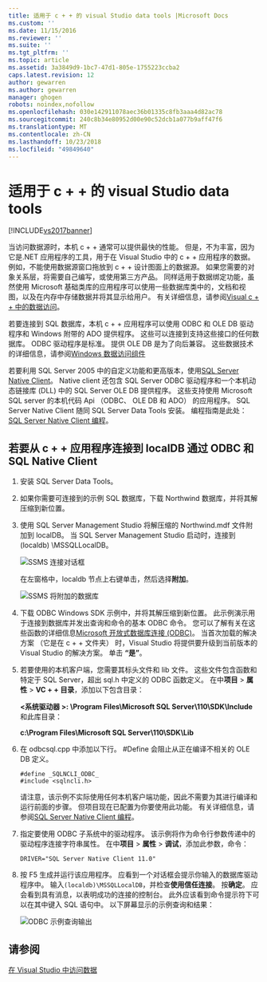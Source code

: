 ```yaml
---
title: 适用于 c + + 的 visual Studio data tools |Microsoft Docs
ms.custom: ''
ms.date: 11/15/2016
ms.reviewer: ''
ms.suite: ''
ms.tgt_pltfrm: ''
ms.topic: article
ms.assetid: 3a3849d9-1bc7-47d1-805e-1755223ccba2
caps.latest.revision: 12
author: gewarren
ms.author: gewarren
manager: ghogen
robots: noindex,nofollow
ms.openlocfilehash: 030e142911078aec36b01335c8fb3aaa4d82ac78
ms.sourcegitcommit: 240c8b34e80952d00e90c52dcb1a077b9aff47f6
ms.translationtype: MT
ms.contentlocale: zh-CN
ms.lasthandoff: 10/23/2018
ms.locfileid: "49849640"
---
```

# <a name="visual-studio-data-tools-for-c"></a>适用于 c + + 的 visual Studio data tools
[!INCLUDE[vs2017banner](../includes/vs2017banner.md)]

  
当访问数据源时，本机 c + + 通常可以提供最快的性能。 但是，不为丰富，因为它是.NET 应用程序的工具，用于在 Visual Studio 中的 c + + 应用程序的数据。 例如，不能使用数据源窗口拖放到 c + + 设计图面上的数据源。 如果您需要的对象关系层，将需要自己编写，或使用第三方产品。  同样适用于数据绑定功能，虽然使用 Microsoft 基础类库的应用程序可以使用一些数据库类中的，文档和视图，以及在内存中存储数据并将其显示给用户。 有关详细信息，请参阅[Visual c + + 中的数据访问](https://msdn.microsoft.com/library/7wtdsdkh.aspx)。  
  
 若要连接到 SQL 数据库，本机 c + + 应用程序可以使用 ODBC 和 OLE DB 驱动程序和 Windows 附带的 ADO 提供程序。     这些可以连接到支持这些接口的任何数据库。 ODBC 驱动程序是标准。 提供 OLE DB 是为了向后兼容。 这些数据技术的详细信息，请参阅[Windows 数据访问组件](https://msdn.microsoft.com/library/windows/desktop/aa968814\(v=vs.85\).aspx)  
  
 若要利用 SQL Server 2005 中的自定义功能和更高版本，使用[SQL Server Native Client](https://msdn.microsoft.com/sqlserver/aa937733)。 Native client 还包含 SQL Server ODBC 驱动程序和一个本机动态链接库 (DLL) 中的 SQL Server OLE DB 提供程序。 这些支持使用 Microsoft SQL server 的本机代码 Api （ODBC、 OLE DB 和 ADO） 的应用程序。  SQL Server Native Client 随同 SQL Server Data Tools 安装。 编程指南是此处： [SQL Server Native Client 编程](https://msdn.microsoft.com/library/ms130892.aspx)。  
  
## <a name="to-connect-to-localdb-through-odbc-and-sql-native-client-from-a-c-application"></a>若要从 c + + 应用程序连接到 localDB 通过 ODBC 和 SQL Native Client  
  
1. 安装 SQL Server Data Tools。  
  
2. 如果你需要可连接到的示例 SQL 数据库，下载 Northwind 数据库，并将其解压缩到新位置。  
  
3. 使用 SQL Server Management Studio 将解压缩的 Northwind.mdf 文件附加到 localDB。 当 SQL Server Management Studio 启动时，连接到 (localdb) \MSSQLLocalDB。  
  
    ![SSMS 连接对话框](../data-tools/media/raddata-ssms-connect-dialog.png "raddata SSMS 连接对话框")  
  
    在左窗格中，localdb 节点上右键单击，然后选择**附加**。  
  
    ![SSMS 将附加的数据库](../data-tools/media/raddata-ssms-attach-database.png "raddata SSMS 附加数据库")  
  
4. 下载 ODBC Windows SDK 示例中，并将其解压缩到新位置。 此示例演示用于连接到数据库并发出查询和命令的基本 ODBC 命令。 您可以了解有关在这些函数的详细信息[Microsoft 开放式数据库连接 (ODBC)](https://msdn.microsoft.com/library/windows/desktop/ms710252\(v=vs.85\).aspx)。 当首次加载的解决方案 （它是在 c + + 文件夹） 时，Visual Studio 将提供要升级到当前版本的 Visual Studio 的解决方案。 单击 **“是”**。  
  
5. 若要使用的本机客户端，您需要其标头文件和 lib 文件。 这些文件包含函数和特定于 SQL Server，超出 sql.h 中定义的 ODBC 函数定义。 在中**项目** > **属性** > **VC + + 目录**，添加以下包含目录：  
  
   **\<系统驱动器 >: \Program Files\Microsoft SQL Server\110\SDK\Include**和此库目录：  
  
   **c:\Program Files\Microsoft SQL Server\110\SDK\Lib**  
  
6. 在 odbcsql.cpp 中添加以下行。 #Define 会阻止从正在编译不相关的 OLE DB 定义。  
  
   ```  
   #define _SQLNCLI_ODBC_  
   #include <sqlncli.h>  
   ```  
  
    请注意，该示例不实际使用任何本机客户端功能，因此不需要为其进行编译和运行前面的步骤。 但项目现在已配置为你要使用此功能。 有关详细信息，请参阅[SQL Server Native Client 编程](https://msdn.microsoft.com/library/ms130892\(v=sql.130\).aspx)。  
  
7. 指定要使用 ODBC 子系统中的驱动程序。 该示例将作为命令行参数传递中的驱动程序连接字符串属性。 在中**项目** > **属性** > **调试**，添加此参数，命令：  
  
   ```  
   DRIVER="SQL Server Native Client 11.0"  
   ```  
  
8. 按 F5 生成并运行该应用程序。 应看到一个对话框会提示你输入的数据库驱动程序中。 输入`(localdb)\MSSQLLocalDB`，并检查**使用信任连接**。 按**确定**。 应会看到具有消息，以表明成功的连接的控制台。 此外应该看到命令提示符下可以在其中键入 SQL 语句中。 以下屏幕显示的示例查询和结果：  
  
    ![ODBC 示例查询输出](../data-tools/media/raddata-odbc-sample-query-output.png "raddata ODBC 示例查询输出")  
  
## <a name="see-also"></a>请参阅  
 [在 Visual Studio 中访问数据](../data-tools/accessing-data-in-visual-studio.md)


